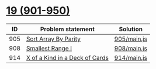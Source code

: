 # [19 (901-950)](https://leetcode.com/problemset/all/#page-19)


| ID  | Problem statement                                                                               | Solution                   |
|-----|-------------------------------------------------------------------------------------------------|----------------------------|
| 905 | [Sort Array By Parity](https://leetcode.com/problems/sort-array-by-parity/)                     | [905/main.js](905/main.js) |
| 908 | [Smallest Range I](https://leetcode.com/problems/smallest-range-i/)                             | [908/main.js](908/main.js) |
| 914 | [X of a Kind in a Deck of Cards](https://leetcode.com/problems/x-of-a-kind-in-a-deck-of-cards/) | [914/main.js](914/main.js) |

